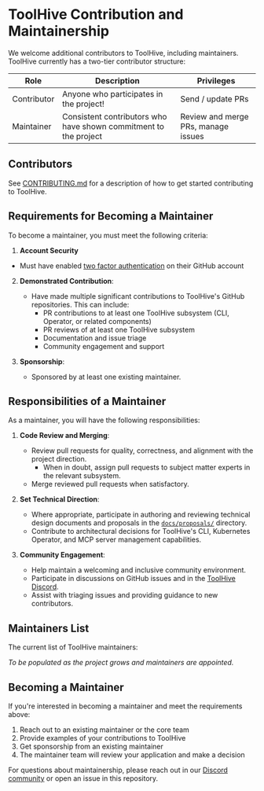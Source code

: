 # ToolHive Contribution and Maintainership

We welcome additional contributors to ToolHive, including maintainers. ToolHive
currently has a two-tier contributor structure:

| Role        | Description                                                      | Privileges                          |
| ----------- | ---------------------------------------------------------------- | ----------------------------------- |
| Contributor | Anyone who participates in the project!                          | Send / update PRs                   |
| Maintainer  | Consistent contributors who have shown commitment to the project | Review and merge PRs, manage issues |

## Contributors

See [CONTRIBUTING.md](./CONTRIBUTING.md) for a description of how to get started
contributing to ToolHive.

## Requirements for Becoming a Maintainer

To become a maintainer, you must meet the following criteria:

1. **Account Security**

- Must have enabled
  [two factor authentication](https://docs.github.com/en/authentication/securing-your-account-with-two-factor-authentication-2fa/about-two-factor-authentication)
  on their GitHub account

2. **Demonstrated Contribution**:

   - Have made multiple significant contributions to ToolHive's GitHub
     repositories. This can include:
     - PR contributions to at least one ToolHive subsystem (CLI, Operator, or related components)
     - PR reviews of at least one ToolHive subsystem
     - Documentation and issue triage
     - Community engagement and support

3. **Sponsorship**:

   - Sponsored by at least one existing maintainer.

## Responsibilities of a Maintainer

As a maintainer, you will have the following responsibilities:

1. **Code Review and Merging**:

   - Review pull requests for quality, correctness, and alignment with the
     project direction.
     - When in doubt, assign pull requests to subject matter experts in the
       relevant subsystem.
   - Merge reviewed pull requests when satisfactory.

2. **Set Technical Direction**:

   - Where appropriate, participate in authoring and reviewing technical design
     documents and proposals in the [`docs/proposals/`](./docs/proposals/) directory.
   - Contribute to architectural decisions for ToolHive's CLI, Kubernetes Operator,
     and MCP server management capabilities.

3. **Community Engagement**:

   - Help maintain a welcoming and inclusive community environment.
   - Participate in discussions on GitHub issues and in the
     [ToolHive Discord](https://discord.gg/stacklok).
   - Assist with triaging issues and providing guidance to new contributors.

## Maintainers List

The current list of ToolHive maintainers:

<!-- This section will be updated as maintainers are added -->

*To be populated as the project grows and maintainers are appointed.*

## Becoming a Maintainer

If you're interested in becoming a maintainer and meet the requirements above:

1. Reach out to an existing maintainer or the core team
2. Provide examples of your contributions to ToolHive
3. Get sponsorship from an existing maintainer
4. The maintainer team will review your application and make a decision

For questions about maintainership, please reach out in our
[Discord community](https://discord.gg/stacklok) or open an issue in this repository.